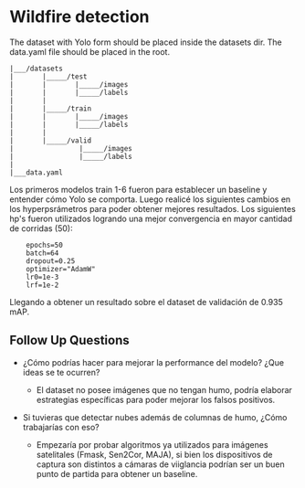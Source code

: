 # Wildfire detection

The dataset with Yolo form should be placed inside the datasets dir.
The data.yaml file should be placed in the root.

```
|___/datasets
|       |_____/test
|       |       |_____/images
|       |       |_____/labels
|       |
|       |_____/train
|       |       |_____/images
|       |       |_____/labels
|       |
|       |_____/valid
|                |_____/images
|                |_____/labels
|
|___data.yaml
````

Los primeros modelos train 1-6 fueron para establecer un baseline y entender cómo Yolo se comporta. Luego realicé los siguientes cambios en los hyperpsrámetros para poder obtener mejores resultados. Los siguientes hp's fueron utilizados logrando una mejor convergencia en mayor cantidad de corridas (50):

        epochs=50
        batch=64
        dropout=0.25
        optimizer="AdamW"
        lr0=1e-3
        lrf=1e-2

Llegando a obtener un resultado sobre el dataset de validación de 0.935 mAP.

## Follow Up Questions
- ¿Cómo podrías hacer para mejorar la performance del modelo? ¿Que ideas se te ocurren?
    - El dataset no posee imágenes que no tengan humo, podría elaborar estrategias específicas para poder mejorar los falsos positivos.


- Si tuvieras que detectar nubes además de columnas de humo, ¿Cómo trabajarías con eso?
  - Empezaría por probar algoritmos ya utilizados para imágenes satelitales (Fmask, Sen2Cor, MAJA), si bien los dispositivos de captura son distintos a cámaras de viiglancia podrían ser un buen punto de partida para obtener un baseline.